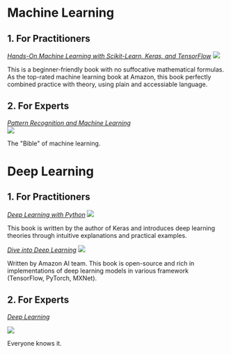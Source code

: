# Machine Learning    

## 1. For Practitioners
[*Hands-On Machine Learning with Scikit-Learn, Keras, and TensorFlow*]()
![](https://img.thriftbooks.com/api/images/i/m/4A979EDD4BA12306352821F184B70C7F700DA9F7.jpg)

This is a beginner-friendly book with no suffocative mathematical formulas. As the top-rated machine learning book at Amazon, this book perfectly combined practice with theory, using plain and accessiable language.

## 2. For Experts
[*Pattern Recognition and Machine Learning*]()    
![](https://images-na.ssl-images-amazon.com/images/I/61ECBlvkBCL._SX368_BO1,204,203,200_.jpg)

The "Bible" of machine learning. 

# Deep Learning 

## 1. For Practitioners
[*Deep Learning with Python*]()
![](https://images-na.ssl-images-amazon.com/images/I/41PYcD28fIL._SX397_BO1,204,203,200_.jpg)

This book is written by the author of Keras and introduces deep learning theories through intuitive explanations and practical examples.

[*Dive into Deep Learning*](https://d2l.ai/)
![](https://d2l.ai/_images/front.png)

Written by Amazon AI team. This book is open-source and rich in implementations of deep learning models in various framework (TensorFlow, PyTorch, MXNet).

## 2. For Experts
[*Deep Learning*]()

![](https://images-na.ssl-images-amazon.com/images/I/61rIlVwr3hL._SX378_BO1,204,203,200_.jpg)

Everyone knows it.